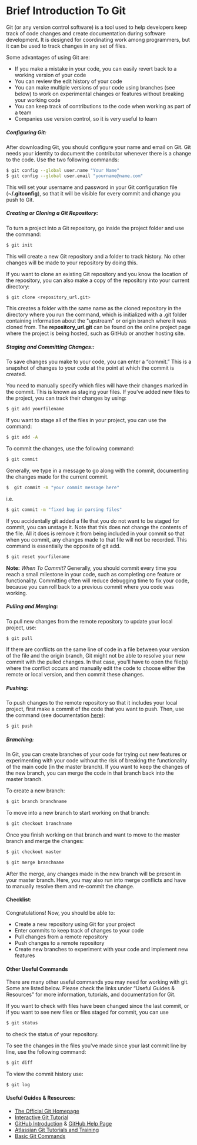# Brief Introduction To Git

Git (or any version control software) is a tool used to help developers keep track of code changes and create documentation during software development. It is designed for coordinating work among programmers, but it can be used to track changes in any set of files. 

Some advantages of using Git are:
- If you make a mistake in your code, you can easily revert back to a working version of your code
- You can review the edit history of your code
- You can make multiple versions of your code using branches (see below) 
to work on experimental changes or features without breaking your working code
- You can keep track of contributions to the code when working as part of a team 
- Companies use version control, so it is very useful to learn

##### Configuring Git: 

After downloading Git, you should configure your name and email on Git. Git needs your identity to document the contributor whenever there is a change to the code. Use the two following commands:

```sh
$ git config --global user.name "Your Name" 
$ git config --global user.email "yourname@name.com"
```
This will set your username and password in your Git configuration file (**~/.gitconfig**), so that it will be visible for every commit and change you push to Git. 

##### Creating or Cloning a Git Repository:

To turn a project into a Git repository, go inside the project folder and use the command: 

```sh
$ git init
```
This will create a new Git repository and a folder to track history. No other changes will be made to your repository by doing this.

If you want to clone an existing Git repository and you know the location of the repository, you can also make a copy of the repository into your current directory:

```sh
$ git clone <repository_url.git> 
```

This creates a folder with the same name as the cloned repository in the directory where you run the command, which is initialized with a .git folder containing information about the "upstream" or origin branch where it was cloned from. The **repository_url.git** can be found on the online project page where the project is being hosted, such as GitHub or another hosting site. 

##### Staging and Committing Changes::

To save changes you make to your code, you can enter a “commit.” This is a snapshot of changes to your code at the point at which the commit is created. 

You need to manually specify which files will have their changes marked in the commit. This is known as staging your files. If you’ve added new files to the project, you can track their changes by using:

```sh
$ git add yourfilename 
```
If you want to stage all of the files in your project, you can use the command:

```sh
$ git add -A 
```
To commit the changes, use the following command:
```sh
$ git commit
```
Generally, we type in a message to go along with the commit, documenting the changes made for the current commit. 
```sh
$  git commit -m "your commit message here"
```
i.e.
```sh
$ git commit -m "fixed bug in parsing files"
```

If you accidentally git added a file that you do not want to be staged for commit, you can unstage it. Note that this does not change the contents of the file. All it does is remove it from being included in your commit so that when you commit, any changes made to that file will not be recorded. This command is essentially the opposite of git add. 
```sh
$ git reset yourfilename
```
**Note:** _When To Commit?_ Generally, you should commit every time you reach a small milestone in your code, such as completing one feature or functionality. Committing often will reduce debugging time to fix your code, because you can roll back to a previous commit where you code was working. 

##### Pulling and Merging:

To pull new changes from the remote repository to update your local project, use:
```sh
$ git pull 
```

If there are conflicts on the same line of code in a file between your version of the file and the origin branch, Git might not be able to resolve your new commit with the pulled changes. In that case, you'll have to open the file(s) where the conflict occurs and manually edit the code to choose either the remote or local version, and then commit these changes. 

##### Pushing: 

To push changes to the remote repository so that it includes your local project, first make a commit of the code that you want to push. Then, use the command (see documentation [here][git-push]):

```sh
$ git push
```
##### Branching:
In Git, you can create branches of your code for trying out new features or experimenting with your code without the risk of breaking the functionality of the main code (in the master branch). If you want to keep the changes of the new branch, you can merge the code in that branch back into the master branch. 

To create a new branch:
```sh
$ git branch branchname
```
To move into a new branch to start working on that branch:
```sh
$ git checkout branchname
```
Once you finish working on that branch and want to move to the master branch and merge the changes:
```sh
$ git checkout master	

$ git merge branchname
```

After the merge, any changes made in the new branch will be present in your master branch. Here, you may also run into merge conflicts and have to manually resolve them and re-commit the change.

#### Checklist:
Congratulations! Now, you should be able to:

- Create a new repository using Git for your project
- Enter commits to keep track of changes to your code 
- Pull changes from a remote repository 
- Push changes to a remote repository
 - Create new branches to experiment with your code and implement new features

#### Other Useful Commands

There are many other useful commands you may need for working with git. Some are listed below. Please check the links under “Useful Guides & Resources” for more information, tutorials, and documentation for Git. 

If you want to check with files have been changed since the last commit, or if you want to see new files or files staged for commit, you can use

```sh
$ git status
```

to check the status of your repository.

To see the changes in the files you've made since your last commit line by line, use the following command:

```sh
$ git diff
```

To view the commit history use:

```sh
$ git log
```

#### Useful Guides & Resources:
- [The Official Git Homepage][git-homepage]
- [Interactive Git Tutorial][git-tutorial]
- [GitHub Introduction][git-intro] & [GitHub Help Page][github-help]
- [Atlassian Git Tutorials and Training][atlassian-tutorial]
- [Basic Git Commands][commands-ref]


[github]: <https://github.com>
[gitlab]: <https://gitlab.com/>
[mac-git-ref]: <https://sourceforge.net/projects/git-osx-installer/files/>
[windows-git-ref]: <https://www.linode.com/docs/development/version-control/how-to-install-git-on-linux-mac-and-windows/>
[git-bash]: <https://www.atlassian.com/git/tutorials/git-bash>
[linux-git-ref]: <https://www.atlassian.com/git/tutorials/install-git#linux>
[linux-other-os]: <https://www.linode.com/docs/development/version-control/how-to-install-git-on-linux-mac-and-windows/>
[git-push]: <https://www.atlassian.com/git/tutorials/syncing/git-push>
[git-homepage]: <https://git-scm.com/>
[git-tutorial]: <https://try.github.io/>
[git-intro]: <https://guides.github.com/activities/hello-world/>
[github-help]: <https://help.github.com/en>
[atlassian-tutorial]: <https://www.atlassian.com/git/tutorials>
[commands-ref]: <https://confluence.atlassian.com/bitbucketserver/basic-git-commands-776639767.html>
